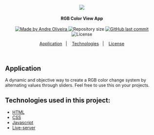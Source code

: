 <p align="center">
  <kbd><img src="https://user-images.githubusercontent.com/8798970/87734342-bc8cd200-c7a8-11ea-8fa4-77f96d8cbbf4.gif" /></kbd>
</p>
<h4 align="center"> 
  RGB Color View App
</h4>
<p align="center">
  <a href="https://www.linkedin.com/in/andrephillipe/">
    <img alt="Made by Andre Oliveira" src="https://img.shields.io/badge/made%20by-Andre%20Oliveira-brightgreen">
  </a>
  <img alt="Repository size" src="https://img.shields.io/github/repo-size/andrepbo/rgb-color-view">
  <a href="https://github.com/andrepbo/rgb-color-view/commits/master">
    <img alt="GitHub last commit" src="https://img.shields.io/github/last-commit/andrepbo/rgb-color-view">
  </a>
  <img alt="License" src="https://img.shields.io/badge/license-MIT-%2304D361">
</p>
<p align="center">
  <a href="#application">Application</a>&nbsp;&nbsp;&nbsp;|&nbsp;&nbsp;&nbsp;
  <a href="#technologies-used-in-this-project">Technologies</a>&nbsp;&nbsp;&nbsp;|&nbsp;&nbsp;&nbsp;
  <a href="#license">License</a>
</p>
<br />

## Application
A dynamic and objective way to create a RGB color change system by alternating values through sliders. Feel free to use this on your projects.

## Technologies used in this project:
- [HTML](https://developer.mozilla.org/pt-BR/docs/Web/HTML)
- [CSS](https://developer.mozilla.org/pt-BR/docs/Web/CSS)
- [Javascript](https://developer.mozilla.org/pt-BR/docs/Web/JavaScript)
- [Live-server](https://www.npmjs.com/package/live-server)
